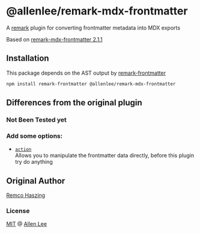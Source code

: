 # @allenlee/remark-mdx-frontmatter

A [remark](https://remark.js.org) plugin for converting frontmatter metadata into MDX exports

Based on [remark-mdx-frontmatter 2.1.1](https://github.com/remcohaszing/remark-mdx-frontmatter/tree/v2.1.1)

## Installation

This package depends on the AST output by
[remark-frontmatter](https://github.com/remarkjs/remark-frontmatter)

```sh
npm install remark-frontmatter @allenlee/remark-mdx-frontmatter
```

## Differences from the original plugin

### Not Been Tested yet

### Add some options:

-  [`action`](index.ts#L48)<br />
  Allows you to manipulate the frontmatter data directly, before this plugin try do anything

## Original Author

[Remco Haszing](https://github.com/remcohaszing)

### License

[MIT](LICENSE.md) @ [Allen Lee](https://github.com/cangSDARM)
